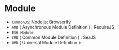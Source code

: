 # Module

- `CommonJS`: Node.js; Browserify
- `AMD` ( Asynchronous Module Definition ) : RequireJS
- `ES6 Module`
- `CMD` ( Common Module Definition ) : SeaJS
- `UMD` ( Universal Module Definition ): 
